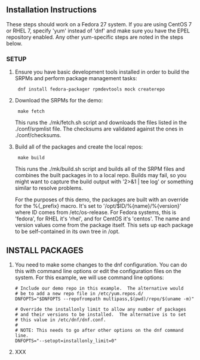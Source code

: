 ## Installation Instructions

These steps should work on a Fedora 27 system.  If you are using CentOS 7
or RHEL 7, specify 'yum' instead of 'dnf' and make sure you have the EPEL
repository enabled.  Any other yum-specific steps are noted in the steps
below.

### SETUP

1. Ensure you have basic development tools installed in order to build
   the SRPMs and perform package management tasks:

        dnf install fedora-packager rpmdevtools mock createrepo

2. Download the SRPMs for the demo:

        make fetch

   This runs the ./mk/fetch.sh script and downloads the files listed in
   the ./conf/srpmlist file.  The checksums are validated against the
   ones in ./conf/checksums.

3. Build all of the packages and create the local repos:

        make build

   This runs the ./mk/build.sh script and builds all of the SRPM files
   and combines the built packages in to a local repo.  Builds may fail,
   so you might want to capture the build output with '2>&1 | tee log'
   or something similar to resolve problems.

   For the purposes of this demo, the packages are built with an override
   for the %{_prefix} macro.  It's set to '/opt/$ID/%{name}/%{version}'
   where ID comes from /etc/os-release.  For Fedora systems, this is
   'fedora', for RHEL it's 'rhel', and for CentOS it's 'centos'.  The
   name and version values come from the package itself.  This sets up
   each package to be self-contained in its own tree in /opt.

## INSTALL PACKAGES

1. You need to make some changes to the dnf configuration.  You can do
   this with command line options or edit the configuration files on
   the system.  For this example, we will use command line options:

       # Include our demo repo in this example.  The alternative would
       # be to add a new repo file in /etc/yum.repos.d/
       DNFOPTS="$DNFOPTS --repofrompath multipass,$(pwd)/repo/$(uname -m)"

       # Override the installonly limit to allow any number of packages
       # and their versions to be installed.  The alternative is to set
       # this value in /etc/dnf/dnf.conf.
       #
       # NOTE: This needs to go after other options on the dnf command line.
       DNFOPTS="--setopt=installonly_limit=0"

2. XXX




